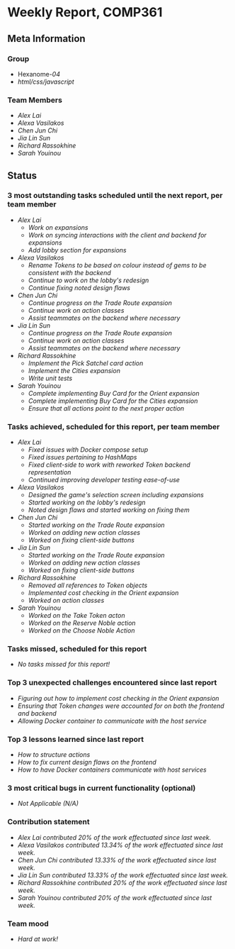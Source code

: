 # Weekly Report, COMP361

## Meta Information

### Group

 * Hexanome-*04*
 * *html/css/javascript*

### Team Members

 * *Alex Lai*
 * *Alexa Vasilakos*
 * *Chen Jun Chi*
 * *Jia Lin Sun*
 * *Richard Rassokhine*
 * *Sarah Youinou*

## Status

### 3 most outstanding tasks scheduled until the next report, per team member

 * *Alex Lai*
   * *Work on expansions*
   * *Work on syncing interactions with the client and backend for expansions*
   * *Add lobby section for expansions*
 * *Alexa Vasilakos*
   * *Rename Tokens to be based on colour instead of gems to be consistent with the backend*
   * *Continue to work on the lobby's redesign*
   * *Continue fixing noted design flaws*
 * *Chen Jun Chi*
   * *Continue progress on the Trade Route expansion*
   * *Continue work on action classes*
   * *Assist teammates on the backend where necessary*
 * *Jia Lin Sun*
   * *Continue progress on the Trade Route expansion*
   * *Continue work on action classes*
   * *Assist teammates on the backend where necessary*
 * *Richard Rassokhine*
   * *Implement the Pick Satchel card action*
   * *Implement the Cities expansion*
   * *Write unit tests*
 * *Sarah Youinou*
   * *Complete implementing Buy Card for the Orient expansion*
   * *Complete implementing Buy Card for the Cities expansion*
   * *Ensure that all actions point to the next proper action*

### Tasks achieved, scheduled for this report, per team member

 * *Alex Lai*
   * *Fixed issues with Docker compose setup*
   * *Fixed issues pertaining to HashMaps*
   * *Fixed client-side to work with reworked Token backend representation*
   * *Continued improving developer testing ease-of-use*
 * *Alexa Vasilakos*
   * *Designed the game's selection screen including expansions*
   * *Started working on the lobby's redesign*
   * *Noted design flaws and started working on fixing them*
 * *Chen Jun Chi*
   * *Started working on the Trade Route expansion*
   * *Worked on adding new action classes*
   * *Worked on fixing client-side buttons*
 * *Jia Lin Sun*
   * *Started working on the Trade Route expansion*
   * *Worked on adding new action classes*
   * *Worked on fixing client-side buttons*
 * *Richard Rassokhine*
   * *Removed all references to Token objects*
   * *Implemented cost checking in the Orient expansion*
   * *Worked on action classes*
 * *Sarah Youinou*
   * *Worked on the Take Token acton*
   * *Worked on the Reserve Noble action*
   * *Worked on the Choose Noble Action*

### Tasks missed, scheduled for this report

 * *No tasks missed for this report!*

### Top 3 unexpected challenges encountered since last report

 * *Figuring out how to implement cost checking in the Orient expansion*
 * *Ensuring that Token changes were accounted for on both the frontend and backend*
 * *Allowing Docker container to communicate with the host service*

### Top 3 lessons learned since last report

 * *How to structure actions*
 * *How to fix current design flaws on the frontend*
 * *How to have Docker containers communicate with host services*

### 3 most critical bugs in current functionality (optional)

 * *Not Applicable (N/A)*

### Contribution statement

 * *Alex Lai contributed 20% of the work effectuated since last week.*
 * *Alexa Vasilakos contributed 13.34% of the work effectuated since last week.*
 * *Chen Jun Chi contributed 13.33% of the work effectuated since last week.*
 * *Jia Lin Sun contributed 13.33% of the work effectuated since last week.*
 * *Richard Rassokhine contributed 20% of the work effectuated since last week.*
 * *Sarah Youinou contributed 20% of the work effectuated since last week.*

### Team mood

 * *Hard at work!*

